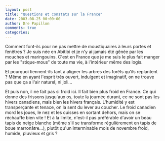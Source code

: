 ```yaml
---
layout: post
title: "Questions et constats sur la France"
date: 2003-08-25 00:00:00
author: Dre Papillon
comments: true
categories: 
---
```



Comment font-ils pour ne pas mettre de moustiquaires à leurs portes et fenêtres ?  Je suis née en Abitibi et je n'y ai jamais été gênée par les mouches et maringouins.  C'est en France que je me suis le plus fait manger par les "stique-mous" de toute ma vie, à l'intérieur même des logis.

Et pourquoi tiennent-ils tant à aligner les arbres des forêts qu'ils replantent ?  Même en ayant l'esprit très ouvert, indulgent et imaginatif, on ne trouve pas que ça a l'air naturel, ni joli...

Et puis non, il ne fait pas si froid ici.  Il fait bien plus froid en France.  Ce qui donne des frissons jusqu'aux os, toute la journée durant, ce ne sont pas les hivers canadiens, mais bien les hivers français.  L'humidité y est transperçante et tenace, on la sent du lever au coucher.  Le froid canadien mord les joues, le nez et les cuisses en sortant dehors, mais on se réchauffe bien vite !  Et à la limite, n'est-il pas préférable d'avoir un beau tapis de neige blanche (même s'il se transforme régulièrement en tapis de boue marronâtre...), plutôt qu'un interminable mois de novembre froid, humide, pluvieux et gris ?
